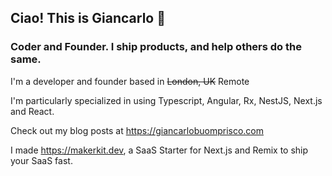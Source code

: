 ## Ciao! This is Giancarlo 👋
### Coder and Founder. I ship products, and help others do the same.

I'm a developer and founder based in ~~London, UK~~ Remote

I'm particularly specialized in using Typescript, Angular, Rx, NestJS, Next.js and React.

Check out my blog posts at https://giancarlobuomprisco.com

I made https://makerkit.dev, a SaaS Starter for Next.js and Remix to ship your SaaS fast.
